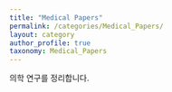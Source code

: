 ```yaml
---
title: "Medical Papers"
permalink: /categories/Medical_Papers/
layout: category
author_profile: true
taxonomy: Medical_Papers
---
```


의학 연구를 정리합니다.